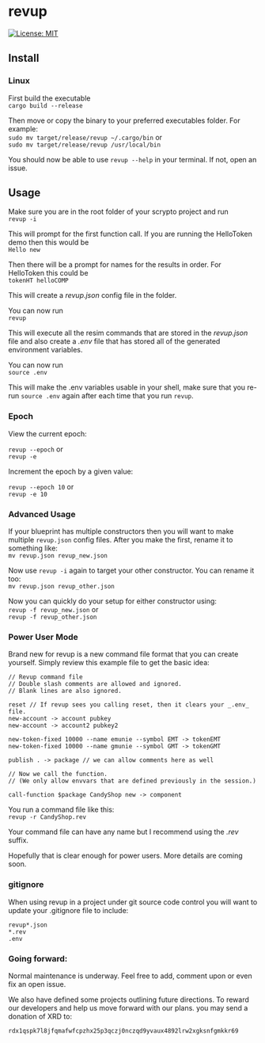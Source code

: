 # revup

[![License: MIT](https://img.shields.io/badge/License-MIT-yellow.svg)](https://opensource.org/licenses/MIT)

## Install

### Linux

First build the executable\
`cargo build --release`

Then move or copy the binary to your preferred executables folder. For example:\
`sudo mv target/release/revup ~/.cargo/bin` or\
`sudo mv target/release/revup /usr/local/bin`

You should now be able to use `revup --help` in your terminal. If not, open an issue.

## Usage

Make sure you are in the root folder of your scrypto project and run\
`revup -i`

This will prompt for the first function call. If you are running the HelloToken demo then this would be\
`Hello new`

Then there will be a prompt for names for the results in order. For HelloToken this could be\
`tokenHT helloCOMP`

This will create a _revup.json_ config file in the folder.

You can now run\
`revup`

This will execute all the resim commands that are stored in the _revup.json_ file
and also create a _.env_ file that has stored all of the generated environment variables.

You can now run\
`source .env`

This will make the .env variables usable in your shell, make sure that you re-run
`source .env` again after each time that you run `revup`.

### Epoch

View the current epoch:

`revup --epoch` or\
`revup -e`

Increment the epoch by a given value:

`revup --epoch 10` or\
`revup -e 10`

### Advanced Usage

If your blueprint has multiple constructors then you will want to make multiple `revup.json` config files.
After you make the first, rename it to something like:\
`mv revup.json revup_new.json`

Now use `revup -i` again to target your other constructor. You can rename it too:\
`mv revup.json revup_other.json`

Now you can quickly do your setup for either constructor using:\
`revup -f revup_new.json` or\
`revup -f revup_other.json`

### Power User Mode

Brand new for revup is a new command file format that you can create yourself. Simply review this example file to get the basic idea:

```
// Revup command file
// Double slash comments are allowed and ignored.
// Blank lines are also ignored.

reset // If revup sees you calling reset, then it clears your _.env_ file.
new-account -> account pubkey
new-account -> account2 pubkey2

new-token-fixed 10000 --name emunie --symbol EMT -> tokenEMT
new-token-fixed 10000 --name gmunie --symbol GMT -> tokenGMT

publish . -> package // we can allow comments here as well

// Now we call the function.
// (We only allow envvars that are defined previously in the session.)

call-function $package CandyShop new -> component
```

You run a command file like this:\
`revup -r CandyShop.rev`

Your command file can have any name but I recommend using the _.rev_ suffix.

Hopefully that is clear enough for power users. More details are coming soon.

### gitignore

When using revup in a project under git source code control you will want to update your .gitignore file
to include:

```
revup*.json
*.rev
.env
```

### Going forward:

Normal maintenance is underway. Feel free to add, comment upon or even fix an open issue.

We also have defined some projects outlining future directions. To reward our developers and
help us move forward with our plans. you may send a donation of XRD to:

```
rdx1qspk7l8jfqmafwfcpzhx25p3qczj0nczqd9yvaux4892lrw2xgksnfgmkkr69
```
